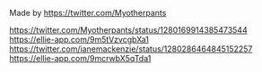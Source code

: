 Made by https://twitter.com/Myotherpants


https://twitter.com/Myotherpants/status/1280169914385473544
https://ellie-app.com/9m5tVzvcgbXa1
https://twitter.com/ianemackenzie/status/1280286464845152257
https://ellie-app.com/9mcrwbX5qTda1
    
